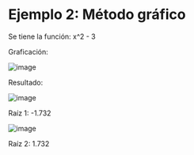 # Ejemplo 2: Método gráfico 

Se tiene la función: x^2 - 3

Graficación:

![image](https://github.com/22030130/Numerical-Methods-/assets/147437999/48135161-bdbb-44ad-bf00-b7ae35e80689)

Resultado:

![image](https://github.com/22030130/Numerical-Methods-/assets/147437999/7b06adea-2f54-4708-aa20-54f1f7463069)

Raíz 1: -1.732

![image](https://github.com/22030130/Numerical-Methods-/assets/147437999/cf1aee04-130e-45f9-bf88-ccf5bd446ead)

Raíz 2: 1.732


